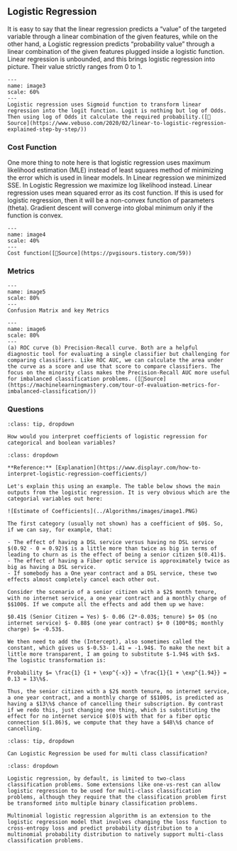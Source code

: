 ## Logistic Regression

It is easy to say that the linear regression predicts a “value” of the targeted variable through a linear combination of the given features, while on the other hand, a Logistic regression predicts “probability value” through a linear combination of the given features plugged inside a logistic function.
Linear regression is unbounded, and this brings logistic regression into picture. Their value strictly ranges from 0 to 1.

```{figure} ../Algorithms/images/image3.PNG
---
name: image3
scale: 60%
---
Logistic regression uses Sigmoid function to transform linear regression into the logit function. Logit is nothing but log of Odds. Then using log of Odds it calculate the required probability.([📖Source](https://www.vebuso.com/2020/02/linear-to-logistic-regression-explained-step-by-step/))
```

### Cost Function

One more thing to note here is that logistic regression uses maximum likelihood estimation (MLE) instead of least squares method of minimizing the error which is used in linear models. In Linear regression we minimized SSE. In Logistic Regression we maximize log likelihood instead. Linear regression uses mean squared error as its cost function. If this is used for logistic regression, then it will be a non-convex function of parameters (theta). Gradient descent will converge into global minimum only if the function is convex.

```{figure} ../Algorithms/images/image4.PNG
---
name: image4
scale: 40%
---
Cost function([📖Source](https://pvgisours.tistory.com/59))
```


### Metrics

```{figure} ../Algorithms/images/image5.PNG
---
name: image5
scale: 80%
---
Confusion Matrix and key Metrics 
```

```{figure} ../Algorithms/images/image6.PNG
---
name: image6
scale: 80%
---
(a) ROC curve (b) Precision-Recall curve. Both are a helpful diagnostic tool for evaluating a single classifier but challenging for comparing classifiers. Like ROC AUC, we can calculate the area under the curve as a score and use that score to compare classifiers. The focus on the minority class makes the Precision-Recall AUC more useful for imbalanced classification problems. ([📖Source](https://machinelearningmastery.com/tour-of-evaluation-metrics-for-imbalanced-classification/))
```




### Questions

```{admonition} Problem: [ROBINHOOD] Interpret Coefficients
:class: tip, dropdown

How would you interpret coefficients of logistic regression for categorical and boolean variables?

```

```{admonition} Solution:
:class: dropdown

**Reference:** [Explanation](https://www.displayr.com/how-to-interpret-logistic-regression-coefficients/)

Let's explain this using an example. The table below shows the main outputs from the logistic regression. It is very obvious which are the categorial variables out here:

![Estimate of Coefficients](../Algorithms/images/image1.PNG)

The first category (usually not shown) has a coefficient of $0$. So, if we can say, for example, that:

- The effect of having a DSL service versus having no DSL service $(0.92 - 0 = 0.92)$ is a little more than twice as big in terms of leading to churn as is the effect of being a senior citizen $(0.41)$.
- The effect of having a Fiber optic service is approximately twice as big as having a DSL service.
- If somebody has a One year contract and a DSL service, these two effects almost completely cancel each other out.

Consider the scenario of a senior citizen with a $2$ month tenure, with no internet service, a one year contract and a monthly charge of $$100$. If we compute all the effects and add them up we have:

$0.41$ (Senior Citizen = Yes) $- 0.06 (2*-0.03$; tenure) $+ 0$ (no internet service) $- 0.88$ (one year contract) $+ 0 (100*0$; monthly charge) $= -0.53$.

We then need to add the (Intercept), also sometimes called the constant, which gives us $-0.53- 1.41 = -1.94$. To make the next bit a little more transparent, I am going to substitute $-1.94$ with $x$. The logistic transformation is:

Probability $= \frac{1} {1 + \exp^{-x}} = \frac{1}{1 + \exp^{1.94}} = 0.13 = 13\%$.

Thus, the senior citizen with a $2$ month tenure, no internet service, a one year contract, and a monthly charge of $$100$, is predicted as having a $13\%$ chance of cancelling their subscription. By contrast if we redo this, just changing one thing, which is substituting the effect for no internet service $(0)$ with that for a fiber optic connection $(1.86)$, we compute that they have a $48\%$ chance of cancelling.

```

```{admonition} Problem: Multinomial Logistic Regression
:class: tip, dropdown

Can Logistic Regression be used for multi class classification?
```

```{admonition} Solution:
:class: dropdown

Logistic regression, by default, is limited to two-class classification problems. Some extensions like one-vs-rest can allow logistic regression to be used for multi-class classification problems, although they require that the classification problem first be transformed into multiple binary classification problems.

Multinomial logistic regression algorithm is an extension to the logistic regression model that involves changing the loss function to cross-entropy loss and predict probability distribution to a multinomial probability distribution to natively support multi-class classification problems.

```